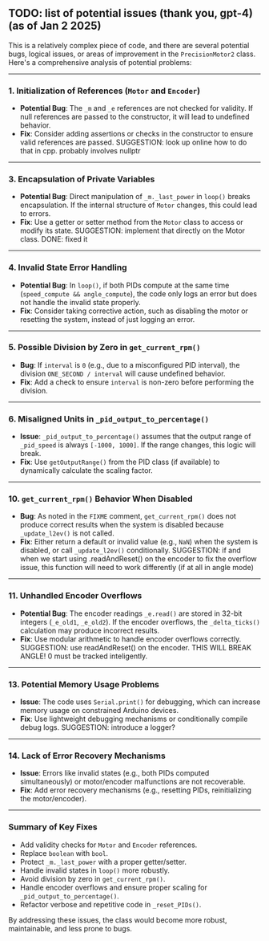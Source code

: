 #

## TODO: list of potential issues (thank you, gpt-4) (as of Jan 2 2025)

This is a relatively complex piece of code, and there are several potential bugs, logical issues, or areas of improvement in the `PrecisionMotor2` class. Here's a comprehensive analysis of potential problems:

---

### 1. **Initialization of References (`Motor` and `Encoder`)**

- **Potential Bug**: The `_m` and `_e` references are not checked for validity. If null references are passed to the constructor, it will lead to undefined behavior.
- **Fix**: Consider adding assertions or checks in the constructor to ensure valid references are passed.
SUGGESTION: look up online how to do that in cpp. probably involves nullptr

---

### 3. **Encapsulation of Private Variables**

- **Potential Bug**: Direct manipulation of `_m._last_power` in `loop()` breaks encapsulation. If the internal structure of `Motor` changes, this could lead to errors.
- **Fix**: Use a getter or setter method from the `Motor` class to access or modify its state.
SUGGESTION: implement that directly on the Motor class.
DONE: fixed it

---

### 4. **Invalid State Error Handling**

- **Potential Bug**: In `loop()`, if both PIDs compute at the same time (`speed_compute && angle_compute`), the code only logs an error but does not handle the invalid state properly.
- **Fix**: Consider taking corrective action, such as disabling the motor or resetting the system, instead of just logging an error.

---

### 5. **Possible Division by Zero in `get_current_rpm()`**

- **Bug**: If `interval` is `0` (e.g., due to a misconfigured PID interval), the division `ONE_SECOND / interval` will cause undefined behavior.
- **Fix**: Add a check to ensure `interval` is non-zero before performing the division.

---

### 6. **Misaligned Units in `_pid_output_to_percentage()`**

- **Issue**: `_pid_output_to_percentage()` assumes that the output range of `_pid_speed` is always `[-1000, 1000]`. If the range changes, this logic will break.
- **Fix**: Use `getOutputRange()` from the PID class (if available) to dynamically calculate the scaling factor.

---

### 10. **`get_current_rpm()` Behavior When Disabled**

- **Bug**: As noted in the `FIXME` comment, `get_current_rpm()` does not produce correct results when the system is disabled because `_update_l2ev()` is not called.
- **Fix**: Either return a default or invalid value (e.g., `NaN`) when the system is disabled, or call `_update_l2ev()` conditionally.
SUGGESTION: if and when we start using .readAndReset() on the encoder to fix the overflow issue, this function will need to work differently (if at all in angle mode)

---

### 11. **Unhandled Encoder Overflows**

- **Potential Bug**: The encoder readings `_e.read()` are stored in 32-bit integers (`_e_old1`, `_e_old2`). If the encoder overflows, the `_delta_ticks()` calculation may produce incorrect results.
- **Fix**: Use modular arithmetic to handle encoder overflows correctly.
SUGGESTION: use readAndReset() on the encoder. THIS WILL BREAK ANGLE! 0 must be tracked inteligently.

---

### 13. **Potential Memory Usage Problems**

- **Issue**: The code uses `Serial.print()` for debugging, which can increase memory usage on constrained Arduino devices.
- **Fix**: Use lightweight debugging mechanisms or conditionally compile debug logs.
SUGGESTION: introduce a logger?

---

### 14. **Lack of Error Recovery Mechanisms**

- **Issue**: Errors like invalid states (e.g., both PIDs computed simultaneously) or motor/encoder malfunctions are not recoverable.
- **Fix**: Add error recovery mechanisms (e.g., resetting PIDs, reinitializing the motor/encoder).

---

### Summary of Key Fixes

- Add validity checks for `Motor` and `Encoder` references.
- Replace `boolean` with `bool`.
- Protect `_m._last_power` with a proper getter/setter.
- Handle invalid states in `loop()` more robustly.
- Avoid division by zero in `get_current_rpm()`.
- Handle encoder overflows and ensure proper scaling for `_pid_output_to_percentage()`.
- Refactor verbose and repetitive code in `_reset_PIDs()`.

By addressing these issues, the class would become more robust, maintainable, and less prone to bugs.
